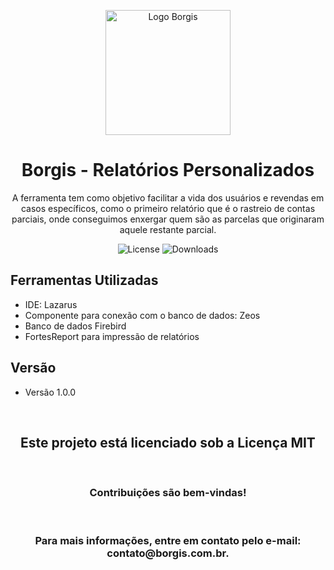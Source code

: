 <!-- Logo -->
<p align="center">
  <img src="https://borgis.com.br/assets/imgs/logo-borgis.svg" alt="Logo Borgis" height="200" width="200">
</p>

<!-- Título -->
<h1 align="center">Borgis - Relatórios Personalizados</h1>

<!-- Descrição -->
<p align="center">A ferramenta tem como objetivo facilitar a vida dos usuários e revendas em casos específicos, como o primeiro relatório que é o rastreio de contas parciais, onde conseguimos enxergar quem são as parcelas que originaram aquele restante parcial.</p>

<!-- Badges -->
<div align="center">
  <img src="https://img.shields.io/github/license/devborgis/relatorios-personalizados.svg" alt="License">
  <img src="https://img.shields.io/github/downloads/devborgis/relatorios-personalizados/total.svg" alt="Downloads">
</div>

<!-- Seção de Ferramentas Utilizadas -->
## Ferramentas Utilizadas

- IDE: Lazarus
- Componente para conexão com o banco de dados: Zeos
- Banco de dados Firebird
- FortesReport para impressão de relatórios

<!-- Seção de Versão -->
## Versão

- Versão 1.0.0

<div align="center">
 <br>
   <h2>Este projeto está licenciado sob a Licença MIT</h2>
<br>
   <h3>Contribuições são bem-vindas!</h3>
<br>
  <h3>Para mais informações, entre em contato pelo e-mail: contato@borgis.com.br.</h3>
</div>
